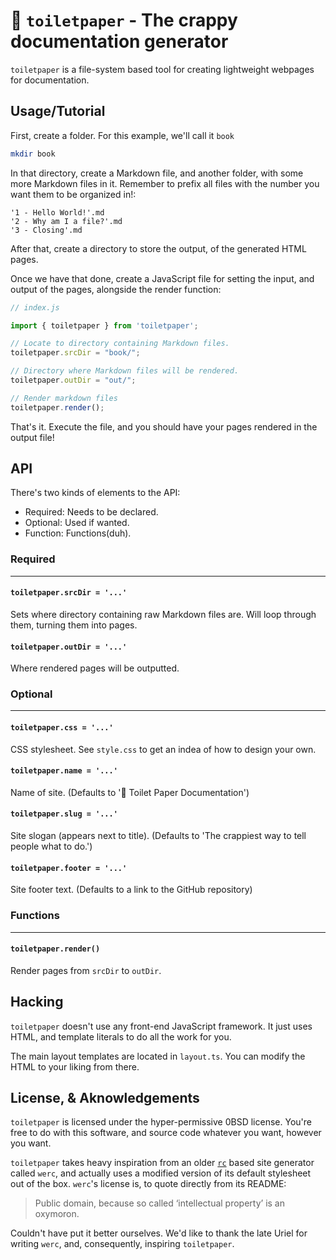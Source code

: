 # 🧻 `toiletpaper` - The crappy documentation generator

`toiletpaper` is a file-system based tool for creating lightweight webpages for
documentation.

## Usage/Tutorial

First, create a folder. For this example, we'll call it `book`

```sh
mkdir book
```

In that directory, create a Markdown file, and another folder, with some
more Markdown files in it. Remember to prefix all files with the number
you want them to be organized in!:

```
'1 - Hello World!'.md
'2 - Why am I a file?'.md
'3 - Closing'.md
```

After that, create a directory to store the output, of the generated HTML pages.

Once we have that done, create a JavaScript file for setting the input, and output of the pages, alongside the render function:

```js
// index.js

import { toiletpaper } from 'toiletpaper';

// Locate to directory containing Markdown files.
toiletpaper.srcDir = "book/";

// Directory where Markdown files will be rendered.
toiletpaper.outDir = "out/";

// Render markdown files
toiletpaper.render();
```

That's it. Execute the file, and you should have your pages rendered in the output file!

## API

There's two kinds of elements to the API:

- Required: Needs to be declared.
- Optional: Used if wanted.
- Function: Functions(duh).

### Required

---

#### `toiletpaper.srcDir = '...'`

Sets where directory containing raw Markdown files are. Will loop through them, turning them into pages.

#### `toiletpaper.outDir = '...'`

Where rendered pages will be outputted.


### Optional

---

#### `toiletpaper.css = '...'`

CSS stylesheet. See `style.css` to get an indea of how to design your own.

#### `toiletpaper.name = '...'`

Name of site. (Defaults to '🧻 Toilet Paper Documentation')

#### `toiletpaper.slug = '...'`

Site slogan (appears next to title). (Defaults to 'The crappiest way to tell people what to do.')

#### `toiletpaper.footer = '...'`

Site footer text. (Defaults to a link to the GitHub repository)


### Functions

---

#### `toiletpaper.render()`

Render pages from `srcDir` to `outDir`.

## Hacking

`toiletpaper` doesn't use any front-end JavaScript framework. It just uses HTML, and template literals 
to do all the work for you.

The main layout templates are located in `layout.ts`. You can modify the HTML to your liking from there.

## License, & Aknowledgements

`toiletpaper` is licensed under the hyper-permissive 0BSD license. You're free to do with this software,
and source code whatever you want, however you want. 

`toiletpaper` takes heavy inspiration from an older [`rc`](http://doc.cat-v.org/plan_9/4th_edition/papers/rc) based site generator called `werc`, and 
actually uses a modified version of its default stylesheet out of the box. `werc`'s license is, 
to quote directly from its README:

> Public domain, because so called ‘intellectual property’ is an oxymoron.

Couldn't have put it better ourselves. We'd like to thank the late Uriel for writing `werc`, and,
consequently, inspiring `toiletpaper`.
